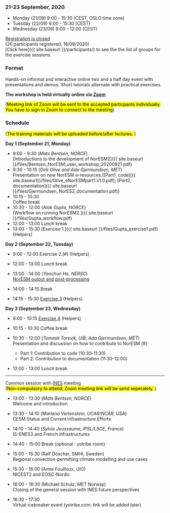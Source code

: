 
### 21-23 September, 2020
- Monday (21/09) 9:00 - 15:30 (CEST, OSLO time zone)
- Tuesday (22/09) 9:00 - 15:30 (CEST)
- Wednesday (23/09) 9:00 - 12:00 (CEST)

<!--
<a class="btn btn-info disabled" href="#" data-mode="1" target="_blank">Registration will open soon</a>
<a class="btn btn-success" href="https://skjemaker.app.uib.no/view.php?id=8805572" data-mode="1" target="_blank">Register here</a>
-->
<a class="btn btn-danger disabled" href="#" data-mode="1" target="_blank">Registration is closed</a> \
(26 participants registered, 18/09/2020)\
[Click here]({{ site.baseurl }}/participants/) to see the the list of groups for the exercise sessions.

### Format

Hands-on informal and interactive online two and a half day event with 
presentations and demos. Short tutorials alternate with practical
exercises.

**The workshop is held virtually online via [Zoom](https://zoom.us/)**

(<mark>Meeting link of Zoom will be sent to the accepted particpants individually. You have to sign in Zoom to connect to the meeting</mark>)

### Schedule
(<mark>The training materials will be uploaded before/after lectures. </mark>)

**Day 1 (September 21, Monday)**
- 9:00 - 9:30 
  (_Mats Bentsen, NORCE_) \
  [Introductions to the development of NorESM2]({{ site.baseurl }}/files/Bentsen_NorESM_user_workshop_20200921.pdf)
- 9:30 - 10:15
  (_Dirk Olive and Ada Gjermundsen, MET_) \
  Presentation on new NorESM e-resources.([Part1, code]({{ site.baseurl}}/files/Olive_eNorESMpart1.v1.0.pdf); [Part2, documentation]({{ site.baseurl }}/files/Gjermundsen_NorES2_documentation.pdf))
- 10:15 - 10:30 \
  Coffee break  
- 10:30 - 12:00
  (_Alok Gupta, NORCE_) \
  [Workflow on running NorESM2.]({{ site.baseurl }}/files/Gupta_workflow.pdf)
- 12:00 - 13:00
  Lunch break
- 13:00 - 15:30
  [Exercise 1.]({{ site.baseurl }}/files/Gupta_exercise1.pdf)
  (Helpers)

**Day 2 (September 22, Tuesday)**
- 9:00 - 12:00
  Exercise 2.(#)
  (Helpers)
- 12:00 - 13:00
  Lunch break

- 13:00 - 14:00
  (_Yanchun He, NERSC_) \
  [NorESM output and post-processing](https://nordicesmhub.github.io/noresmdiagnostics)
- 14:00 - 14:15
  Break
- 14:15 - 15:30
  [Exercise 3](https://nordicesmhub.github.io/noresmdiagnostics/05-exercise1)
  (Helpers)

**Day 3 (September 23, Wednesday)**
- 9:00 - 10:15
  [Exercise 4](https://nordicesmhub.github.io/noresmdiagnostics/07-exercise2/)
  (Helpers)
- 10:15 - 10:30
  Coffee break
- 10:30 - 12:00 (_Tomask Torsvik, UiB; Ada Gjermundsen, MET_)\
  Presentation and discussion on how to contribute to NorESM (#)
    * Part 1: Contribution to code (10:30-11:30)
    * Part 2: Contribution to documentation (11:30-12:00)

- 12:00 - 13:00
  Lunch break

---
Common session with [INES](https://www.ines.noresm.org) meeting \
(<mark>Non-compulsory to attend; Zoom meeting link will be send seperately. </mark>)

- 13:00 - 13:30 (_Mats Bentsen, NORCE_)\
Welcome and introduction

- 13:30 - 14:10 (_Mariana Vertenstein, UCAR/NCAR, USA_) \
CESM Status and Current Infrastructure Efforts

- 14:10 - 14:40 (_Sylvie Joussaume, IPSL/LSCE, France_) \
IS-ENES3 and French infrastructures

- 14:40 - 15:00 Break (optional : yotribe room)

- 15:00 - 15:30 (Ralf Döscher, SMHI, Sweden) \
Regional convection-permitting climate modelling and use cases

- 15:30 - 16:00 (Anne Fouilloux, UiO) \
NICEST2 and EOSC-Nordic

- 16:00 - 16:30 (Michael Schulz, MET Norway) \
Closing of the general session with INES future perspectives

- 16:30 - 17:30 \
Virtual icebreaker event (yotribe.com; link will be added later)
